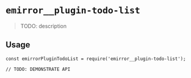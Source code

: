 # `emirror__plugin-todo-list`

> TODO: description

## Usage

```
const emirrorPluginTodoList = require('emirror__plugin-todo-list');

// TODO: DEMONSTRATE API
```
